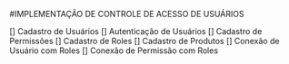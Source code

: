 #IMPLEMENTAÇÃO DE CONTROLE DE ACESSO DE USUÁRIOS

[] Cadastro de Usuários
[] Autenticação de Usuários
[] Cadastro de Permissões
[] Cadastro de Roles
[] Cadastro de Produtos
[] Conexão de Usuário com Roles
[] Conexão de Permissão com Roles
